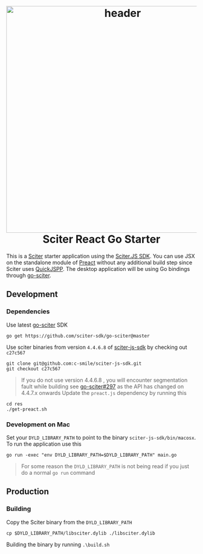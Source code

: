 <h1 align="center">
  <br>
  <a href="https://github.com/geocine/sciter-preact-go#readme"><img src="https://imgur.com/mp5PGg3.png" alt="header" width="600"/></a>
  <br>
  Sciter React Go Starter
  <br>
</h1>

This is a [Sciter](https://sciter.com/) starter application using the [Sciter.JS SDK](https://github.com/c-smile/sciter-js-sdk). You can use JSX on the standalone module of [Preact](https://preactjs.com/) without any additional build step since Sciter uses [QuickJSPP](https://github.com/c-smile/quickjspp). The desktop application will be using Go bindings through [go-sciter](https://github.com/sciter-sdk/go-sciter). 

## Development

### Dependencies

Use latest [go-sciter](https://github.com/sciter-sdk/go-sciter) SDK
```
go get https://github.com/sciter-sdk/go-sciter@master
```
Use sciter binaries from version `4.4.6.8` of [sciter-js-sdk](https://github.com/c-smile/sciter-js-sdk) by checking out `c27c567`
```
git clone git@github.com:c-smile/sciter-js-sdk.git
git checkout c27c567
```
> If you do not use version 4.4.6.8 , you will encounter segmentation fault while building see [go-sciter#297](https://github.com/sciter-sdk/go-sciter/issues/297) as the API has changed on 4.4.7.x onwards
Update the `preact.js` dependency by running this
```
cd res
./get-preact.sh
```

### Development on Mac
Set your `DYLD_LIBRARY_PATH` to point to the binary `sciter-js-sdk/bin/macosx`. To run the application use this
```
go run -exec "env DYLD_LIBRARY_PATH=$DYLD_LIBRARY_PATH" main.go
```
> For some reason the `DYLD_LIBRARY_PATH` is not being read if you just do a normal `go run` command

## Production

### Building
Copy the Sciter binary from the `DYLD_LIBRARY_PATH`
```
cp $DYLD_LIBRARY_PATH/libsciter.dylib ./libsciter.dylib
```
Building the binary by running `.\build.sh`
